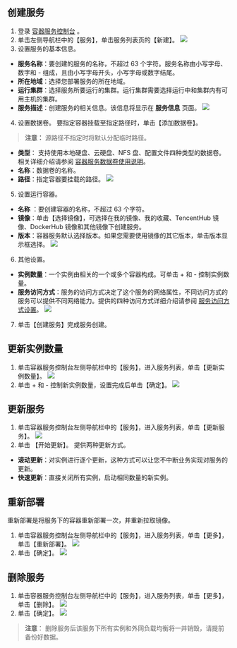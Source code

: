 ## 创建服务
1. 登录 [容器服务控制台](http://console.tce.fsphere.cn/ccs) 。
2. 单击左侧导航栏中的【服务】，单击服务列表页的【新建】。
![](http://imgcache.tce.fsphere.cn/static/mc.qcloudimg.com/static/img/71f5e69fc5a7fcb9e31ed8b09245481f/image.png)
3.  设置服务的基本信息。
 - **服务名称**：要创建的服务的名称，不超过 63 个字符。服务名称由小写字母、数字和 - 组成，且由小写字母开头，小写字母或数字结尾。
 - **所在地域**：选择您部署服务的所在地域。
 - **运行集群**：选择服务所要运行的集群。运行集群需要选择运行中和集群内有可用主机的集群。
 - **服务描述**：创建服务的相关信息。该信息将显示在 **服务信息** 页面。
![](http://imgcache.tce.fsphere.cn/static/mc.qcloudimg.com/static/img/290a099685a1d4ca873dcb862fb5af1b/image.png)
4. 设置数据卷。
要指定容器挂载至指定路径时，单击【添加数据卷】。
>**注意：**
>源路径不指定时将默认分配临时路径。

 - **类型**： 支持使用本地硬盘、云硬盘、NFS 盘、配置文件四种类型的数据卷。相关详细介绍请参阅 [容器服务数据卷使用说明](http://tce.fsphere.cn/document/product/457/9112#.E5.AE.B9.E5.99.A8.E6.9C.8D.E5.8A.A1.E6.95.B0.E6.8D.AE.E5.8D.B7.E4.BD.BF.E7.94.A8.E8.AF.B4.E6.98.8E)。
 - **名称**：数据卷的名称。
 - **路径**：指定容器要挂载的路径。
 ![](http://imgcache.tce.fsphere.cn/static/mc.qcloudimg.com/static/img/2f3c75de6cb710e4163ff8c468a7e287/image.png)
5. 设置运行容器。
 - **名称** ：要创建容器的名称，不超过 63 个字符。
 - **镜像**：单击【选择镜像】，可选择在我的镜像、我的收藏、TencentHub 镜像、DockerHub 镜像和其他镜像下创建服务。
 - **版本**：容器服务默认选择版本。如果您需要使用镜像的其它版本，单击版本显示框选择。
![](http://imgcache.tce.fsphere.cn/static/mc.qcloudimg.com/static/img/320fb05512b5d3d1b4c8b8e48c60cb75/image.png)
6. 其他设置。
 -  **实例数量**：一个实例由相关的一个或多个容器构成。可单击 + 和 - 控制实例数量。
 -  **服务访问方式**：服务的访问方式决定了这个服务的网络属性，不同访问方式的服务可以提供不同网络能力。提供的四种访问方式详细介绍请参阅 [服务访问方式设置](http://tce.fsphere.cn/document/product/457/9098)。
![](http://imgcache.tce.fsphere.cn/static/mc.qcloudimg.com/static/img/20a878637084281eb9f42e1d9878e6f4/image.png)
7. 单击【创建服务】完成服务创建。

## 更新实例数量
1. 单击容器服务控制台左侧导航栏中的【服务】，进入服务列表，单击【更新实例数量】。
![](http://imgcache.tce.fsphere.cn/static/mc.qcloudimg.com/static/img/1c4c201e5e81a8b07ef347119150c380/image.png)
2. 单击 + 和 - 控制新实例数量，设置完成后单击【确定】。
![](http://imgcache.tce.fsphere.cn/static/mc.qcloudimg.com/static/img/a39aeaaeba2870606e610723b6fb5ddc/image.png)

## 更新服务
1. 单击容器服务控制台左侧导航栏中的【服务】，进入服务列表，单击【更新服务】。
![](http://imgcache.tce.fsphere.cn/static/mc.qcloudimg.com/static/img/053cf5dcc9540e6a59f479a1e46fadba/image.png)
2. 单击 【开始更新】。
提供两种更新方式。
 -  **滚动更新**：对实例进行逐个更新，这种方式可以让您不中断业务实现对服务的更新。
 -  **快速更新**：直接关闭所有实例，启动相同数量的新实例。
 
## 重新部署
重新部署是将服务下的容器重新部署一次，并重新拉取镜像。
1. 单击容器服务控制台左侧导航栏中的【服务】，进入服务列表，单击【更多】，单击【重新部署】。
![](http://imgcache.tce.fsphere.cn/static/mc.qcloudimg.com/static/img/377fa0a76b9f1523919234f607a44484/image.png)
2. 单击【确定】。
![](http://imgcache.tce.fsphere.cn/static/mc.qcloudimg.com/static/img/1132a05be3cb4258cee3c591bdc50111/image.png)

## 删除服务
1. 单击容器服务控制台左侧导航栏中的【服务】，进入服务列表，单击【更多】，单击【删除】。
![](http://imgcache.tce.fsphere.cn/static/mc.qcloudimg.com/static/img/a64421d525fba54880bb606328666416/image.png)
2. 单击【确定】。
![](http://imgcache.tce.fsphere.cn/static/mc.qcloudimg.com/static/img/1d0620fad4e3dac9e2bdce13b87d98d0/image.png)
>**注意**：
>删除服务后该服务下所有实例和外网负载均衡将一并销毁，请提前备份好数据。



